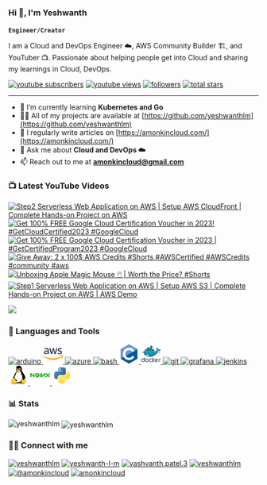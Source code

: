### Hi 👋, I'm Yeshwanth

**`Engineer/Creator`**

I am a Cloud and DevOps Engineer ☁️, AWS Community Builder 🏗️, and YouTuber 📺. Passionate about helping people get into Cloud and sharing my learnings in Cloud, DevOps.

   <p align="left">
      <a href="https://www.youtube.com/c/amonkincloud?sub_confirmation=1">
         <img alt="youtube subscribers" title="Subscribe to my YouTube channel" src="https://custom-icon-badges.demolab.com/youtube/channel/subscribers/UCwhERUcuzUCwr8x8mQ8zrcw?color=%23E05D44&label=SUBSCRIBE&logo=video&logoColor=white&style=for-the-badge&labelColor=CE4630"/></a> 
      <a href="https://www.youtube.com/c/amonkincloud">
         <img alt="youtube views" title="YouTube views" src="https://custom-icon-badges.demolab.com/youtube/channel/views/UCwhERUcuzUCwr8x8mQ8zrcw?color=%23E1AD0E&logo=eye&logoColor=white&style=for-the-badge&labelColor=C79600"/></a> 
      <a href="https://github.com/yeshwanthlm?tab=followers">
         <img alt="followers" title="Follow me on Github" src="https://custom-icon-badges.demolab.com/github/followers/yeshwanthlm?color=236ad3&labelColor=1155ba&style=for-the-badge&logo=person-add&label=Follow&logoColor=white"/></a>
      <a href="https://github.com/yeshwanthlm?tab=repositories&sort=stargazers">
         <img alt="total stars" title="Total stars on GitHub" src="https://custom-icon-badges.demolab.com/github/stars/yeshwanthlm?color=55960c&style=for-the-badge&labelColor=488207&logo=star"/></a>
   </p>

---

- 🌱 I’m currently learning **Kubernetes and Go**
- 👨‍💻 All of my projects are available at [https://github.com/yeshwanthlm](https://github.com/yeshwanthlm)
- 📝 I regularly write articles on [https://amonkincloud.com/](https://amonkincloud.com/)
- 💬 Ask me about **Cloud and DevOps ☁️**
- 📫 Reach out to me at **amonkincloud@gmail.com**


### 📺 Latest YouTube Videos

<!-- BEGIN YOUTUBE-CARDS -->
[![Step2 Serverless Web Application on AWS | Setup AWS CloudFront | Complete Hands-on Project on AWS](https://ytcards.demolab.com/?id=FIcwB8AVQF4&title=Step2+Serverless+Web+Application+on+AWS+%7C+Setup+AWS+CloudFront+%7C+Complete+Hands-on+Project+on+AWS&lang=en&timestamp=1681216208&background_color=%230d1117&title_color=%23ffffff&stats_color=%23dedede&width=250 "Step2 Serverless Web Application on AWS | Setup AWS CloudFront | Complete Hands-on Project on AWS")](https://www.youtube.com/watch?v=FIcwB8AVQF4)
[![Get 100% FREE Google Cloud Certification Voucher in 2023! #GetCloudCertified2023 #GoogleCloud](https://ytcards.demolab.com/?id=tDO521OnZgk&title=Get+100%25+FREE+Google+Cloud+Certification+Voucher+in+2023%21+%23GetCloudCertified2023+%23GoogleCloud&lang=en&timestamp=1681201275&background_color=%230d1117&title_color=%23ffffff&stats_color=%23dedede&width=250 "Get 100% FREE Google Cloud Certification Voucher in 2023! #GetCloudCertified2023 #GoogleCloud")](https://www.youtube.com/watch?v=tDO521OnZgk)
[![Get 100% FREE Google Cloud Certification Voucher in 2023 | #GetCertifiedProgram2023 #GoogleCloud](https://ytcards.demolab.com/?id=VdB6WTYvRzw&title=Get+100%25+FREE+Google%C2%A0Cloud%C2%A0Certification+Voucher+in+2023+%7C+%23GetCertifiedProgram2023+%23GoogleCloud&lang=en&timestamp=1681198895&background_color=%230d1117&title_color=%23ffffff&stats_color=%23dedede&width=250 "Get 100% FREE Google Cloud Certification Voucher in 2023 | #GetCertifiedProgram2023 #GoogleCloud")](https://www.youtube.com/watch?v=VdB6WTYvRzw)
[![Give Away: 2 x 100$ AWS Credits #Shorts #AWSCertified #AWSCredits #community #aws](https://ytcards.demolab.com/?id=NuMPddBTO0M&title=Give+Away%3A+2+x+100%24+AWS+Credits+%23Shorts+%23AWSCertified+%23AWSCredits+%23community+%23aws&lang=en&timestamp=1680953004&background_color=%230d1117&title_color=%23ffffff&stats_color=%23dedede&width=250 "Give Away: 2 x 100$ AWS Credits #Shorts #AWSCertified #AWSCredits #community #aws")](https://www.youtube.com/watch?v=NuMPddBTO0M)
[![Unboxing Apple Magic Mouse 🖱️ | Worth the Price? #Shorts](https://ytcards.demolab.com/?id=WxGdljllhlo&title=Unboxing+Apple+Magic+Mouse+%F0%9F%96%B1%EF%B8%8F+%7C+Worth+the+Price%3F+%23Shorts&lang=en&timestamp=1680948590&background_color=%230d1117&title_color=%23ffffff&stats_color=%23dedede&width=250 "Unboxing Apple Magic Mouse 🖱️ | Worth the Price? #Shorts")](https://www.youtube.com/watch?v=WxGdljllhlo)
[![Step1 Serverless Web Application on AWS | Setup AWS S3 | Complete Hands-on Project on AWS | AWS Demo](https://ytcards.demolab.com/?id=xHJsgED5Mqc&title=Step1+Serverless+Web+Application+on+AWS+%7C+Setup+AWS+S3+%7C+Complete+Hands-on+Project+on+AWS+%7C+AWS+Demo&lang=en&timestamp=1680870610&background_color=%230d1117&title_color=%23ffffff&stats_color=%23dedede&width=250 "Step1 Serverless Web Application on AWS | Setup AWS S3 | Complete Hands-on Project on AWS | AWS Demo")](https://www.youtube.com/watch?v=xHJsgED5Mqc)
<!-- END YOUTUBE-CARDS -->

[<img src="https://custom-icon-badges.demolab.com/badge/-Subscribe%20For%20More-red?style=for-the-badge&logo=video&logoColor=white"/>](https://www.youtube.com/c/amonkincloud?sub_confirmation=1)

### 🧰 Languages and Tools

<p align="left"> <a href="https://www.arduino.cc/" target="_blank" rel="noreferrer"> <img src="https://cdn.worldvectorlogo.com/logos/arduino-1.svg" alt="arduino" width="40" height="40"/> </a> <a href="https://aws.amazon.com" target="_blank" rel="noreferrer"> <img src="https://raw.githubusercontent.com/devicons/devicon/master/icons/amazonwebservices/amazonwebservices-original-wordmark.svg" alt="aws" width="40" height="40"/> </a> <a href="https://azure.microsoft.com/en-in/" target="_blank" rel="noreferrer"> <img src="https://www.vectorlogo.zone/logos/microsoft_azure/microsoft_azure-icon.svg" alt="azure" width="40" height="40"/> </a> <a href="https://www.gnu.org/software/bash/" target="_blank" rel="noreferrer"> <img src="https://www.vectorlogo.zone/logos/gnu_bash/gnu_bash-icon.svg" alt="bash" width="40" height="40"/> </a> <a href="https://www.cprogramming.com/" target="_blank" rel="noreferrer"> <img src="https://raw.githubusercontent.com/devicons/devicon/master/icons/c/c-original.svg" alt="c" width="40" height="40"/> </a> <a href="https://www.docker.com/" target="_blank" rel="noreferrer"> <img src="https://raw.githubusercontent.com/devicons/devicon/master/icons/docker/docker-original-wordmark.svg" alt="docker" width="40" height="40"/> </a> <a href="https://git-scm.com/" target="_blank" rel="noreferrer"> <img src="https://www.vectorlogo.zone/logos/git-scm/git-scm-icon.svg" alt="git" width="40" height="40"/> </a> <a href="https://grafana.com" target="_blank" rel="noreferrer"> <img src="https://www.vectorlogo.zone/logos/grafana/grafana-icon.svg" alt="grafana" width="40" height="40"/> </a> <a href="https://www.jenkins.io" target="_blank" rel="noreferrer"> <img src="https://www.vectorlogo.zone/logos/jenkins/jenkins-icon.svg" alt="jenkins" width="40" height="40"/> </a> <a href="https://www.linux.org/" target="_blank" rel="noreferrer"> <img src="https://raw.githubusercontent.com/devicons/devicon/master/icons/linux/linux-original.svg" alt="linux" width="40" height="40"/> </a> <a href="https://www.nginx.com" target="_blank" rel="noreferrer"> <img src="https://raw.githubusercontent.com/devicons/devicon/master/icons/nginx/nginx-original.svg" alt="nginx" width="40" height="40"/> </a> <a href="https://www.python.org" target="_blank" rel="noreferrer"> <img src="https://raw.githubusercontent.com/devicons/devicon/master/icons/python/python-original.svg" alt="python" width="40" height="40"/> </a> </p>

### 📊 Stats
<p><img align="left" src="https://github-readme-stats.vercel.app/api/top-langs?username=yeshwanthlm&show_icons=true&locale=en&layout=compact" alt="yeshwanthlm" /></p>

<p>&nbsp;<img align="center" src="https://github-readme-stats.vercel.app/api?username=yeshwanthlm&show_icons=true&locale=en" alt="yeshwanthlm" /></p>

### 🏄‍♂️ Connect with me
   <p align="left">
   <a href="https://dev.to/yeshwanthlm" target="blank"><img align="center" src="https://raw.githubusercontent.com/rahuldkjain/github-profile-readme-generator/master/src/images/icons/Social/devto.svg" alt="yeshwanthlm" height="30" width="40" /></a>
   <a href="https://linkedin.com/in/yeshwanth-l-m" target="blank"><img align="center" src="https://raw.githubusercontent.com/rahuldkjain/github-profile-readme-generator/master/src/images/icons/Social/linked-in-alt.svg" alt="yeshwanth-l-m" height="30" width="40" /></a>
   <a href="https://fb.com/yashvanth.patel.3" target="blank"><img align="center" src="https://raw.githubusercontent.com/rahuldkjain/github-profile-readme-generator/master/src/images/icons/Social/facebook.svg" alt="yashvanth.patel.3" height="30" width="40" /></a>
   <a href="https://instagram.com/yeshwanthlm" target="blank"><img align="center" src="https://raw.githubusercontent.com/rahuldkjain/github-profile-readme-generator/master/src/images/icons/Social/instagram.svg" alt="yeshwanthlm" height="30" width="40" /></a>
   <a href="https://hashnode.com/@amonkincloud" target="blank"><img align="center" src="https://raw.githubusercontent.com/rahuldkjain/github-profile-readme-generator/master/src/images/icons/Social/hashnode.svg" alt="@amonkincloud" height="30" width="40" /></a>
   <a href="https://www.youtube.com/c/amonkincloud" target="blank"><img align="center" src="https://raw.githubusercontent.com/rahuldkjain/github-profile-readme-generator/master/src/images/icons/Social/youtube.svg" alt="amonkincloud" height="30" width="40" /></a>
   </p>

